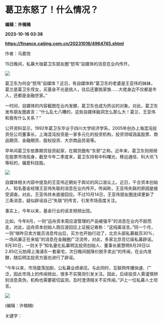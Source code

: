 # 葛卫东怒了！什么情况？
**编辑：许楠楠**

**2023-10-16 03:38**

**https://finance.caijing.com.cn/20231016/4964745.shtml**

作者：马嘉悦

15日晚间，私募大咖葛卫东朋友圈“怒骂”自媒体的消息在业内传开。

![](https://stcn-main.oss-cn-shenzhen.aliyuncs.com/upload/wechat/20231016/xbUOr6jbzYLmLRAFQemcy8rcDDU96leUPOoEX6MvZoxEZkF6axaRZWIrXdZCLCglJ9VeEtTNFfJsmoebCk9vUg.png)

葛卫东为何会“怒骂”自媒体？近日，有自媒体称“葛卫东的老婆是王亚伟的妹妹，葛兰是葛卫东侄女，买基金不光是挑人，往后还要挑家族……大佬身边不仅都是牛人，还都是金融世家。”

一时间，自媒体的内容截图在业内发酵，葛卫东也成为热议的对象。对此，葛卫东发布朋友圈直言：“什么乱七八糟的，这些自媒体脑洞怎么那么大！葛兰、王亚伟和我有什么关系？”

公开资料显示，1992年葛卫东毕业于四川大学经济学系，2005年创办上海混沌投资任公司董事长，上海混沌投资是一家多元化的投资机构，投资领域涵盖股票、商品期货、金融期货、股权投资、大宗商品贸易等。

早年间葛卫东依靠期货投资起家，在期货圈有“东邪”之称。近年来，葛卫东则频频在股票市场现身，截至今年二季度末，葛卫东持有中科曙光、移远通信、科大讯飞等标的，偏爱科技股。

![](https://stcn-main.oss-cn-shenzhen.aliyuncs.com/upload/wechat/20231016/xbUOr6jbzYLmLRAFQemcy8rcDDU96leUfmgXrNzxnxnBmJNzUnafIHu2RMv41am1icdSsBvXFmQeGGoQMZ4DVBQ.png)

自媒体相关内容中提及的王亚伟近期处于舆论的风口浪尖上。近日，千合资本创始人、知名基金经理王亚伟失联的消息在业内传开。传闻称，王亚伟失联的原因是接受调查。对此，王亚伟并未直接回应。不过10月14日，王亚伟朋友圈连续更新了三条消息，疑似辟谣自己“失联”的传言，引发市场高度关注。

事实上，今年以来，基金行业的谣言频频出现。

比如，今年8月，一则“运舟资本周应波管理的产品被强平”的消息在业内不胫而走。对此，运舟资本创始人周应波回应上证报记者称：“这纯属谣言。”同一个月，一则“继昨日卖方裁员消息传出后，买方也开始行动了，北京头部私募裁员30%，一场风暴正在来临”的消息在金融圈广泛流传，对此，多家北京百亿级私募辟谣。8月30日，一则关于“知名量化私募明汯投资创始人、董事长裘慧明8月28日以2.85亿元拍得上海浦东一套豪宅，次日晚间就降价脱手卖出”的传闻，在业内发酵，随后明汯投资方面也进行了辟谣。

“今年以来，市场震荡加剧，公私募业绩承压。与此同时，互联网传播快速、广泛，因此市场上的传闻频出，很多不实猜测引发关注。因此，后续投资人需谨慎辨别消息真伪，机构也需要密切监测，及时澄清相关不实传闻。”沪上一位私募人士坦言。

![](https://tx1.cdn.caijing.com.cn/2014-03-27/114048455.jpg)

(编辑：许楠楠)

关键字：